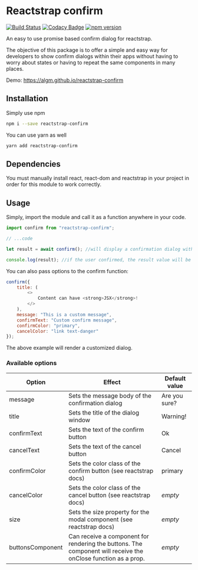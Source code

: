 # Reactstrap confirm

[![Build Status](https://travis-ci.org/algm/reactstrap-confirm.svg?branch=master)](https://travis-ci.org/algm/reactstrap-confirm)
[![Codacy Badge](https://api.codacy.com/project/badge/Grade/8b2a2d88066f4f46a1bff876093a35b7)](https://www.codacy.com/app/piticonejo/reactstrap-confirm?utm_source=github.com&utm_medium=referral&utm_content=algm/reactstrap-confirm&utm_campaign=Badge_Grade)
[![npm version](https://badge.fury.io/js/reactstrap-confirm.svg)](https://badge.fury.io/js/reactstrap-confirm)

An easy to use promise based confirm dialog for reactstrap.

The objective of this package is to offer a simple and easy way for developers to show confirm dialogs within their apps without having to worry about states or having to repeat the same components in many places.

Demo: https://algm.github.io/reactstrap-confirm

## Installation

Simply use npm

```bash
npm i --save reactstrap-confirm
```

You can use yarn as well

```bash
yarn add reactstrap-confirm
```

## Dependencies

You must manually install react, react-dom and reactstrap in your project in order for this module to work correctly.

## Usage

Simply, import the module and call it as a function anywhere in your code.

```javascript
import confirm from "reactstrap-confirm";

// ...code

let result = await confirm(); //will display a confirmation dialog with default settings

console.log(result); //if the user confirmed, the result value will be true, false otherwhise
```

You can also pass options to the confirm function:

```javascript
confirm({
    title: (
        <>
            Content can have <strong>JSX</strong>!
        </>
    ),
    message: "This is a custom message",
    confirmText: "Custom confirm message",
    confirmColor: "primary",
    cancelColor: "link text-danger"
});
```

The above example will render a customized dialog.

### Available options

| Option           | Effect                                                                                                        | Default value |
| ---------------- | ------------------------------------------------------------------------------------------------------------- | ------------- |
| message          | Sets the message body of the confirmation dialog                                                              | Are you sure? |
| title            | Sets the title of the dialog window                                                                           | Warning!      |
| confirmText      | Sets the text of the confirm button                                                                           | Ok            |
| cancelText       | Sets the text of the cancel button                                                                            | Cancel        |
| confirmColor     | Sets the color class of the confirm button (see reactstrap docs)                                              | primary       |
| cancelColor      | Sets the color class of the cancel button (see reactstrap docs)                                               | _empty_       |
| size             | Sets the size property for the modal component (see reactstrap docs)                                          | _empty_       |
| buttonsComponent | Can receive a component for rendering the buttons. The component will receive the onClose function as a prop. | _empty_       |
